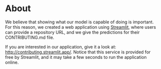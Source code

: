 # About
We believe that showing what our model is capable of doing is important. For this reason, we created a web application using [Streamlit](https://streamlit.io/), where users can provide a repository URL, and we give the predictions for their CONTRIBUTING.md file. 

If you are interested in our application, give it a look at: http://contributing.streamlit.app/. Notice that this service is provided for free by Streamlit, and it may take a few seconds to run the application online.

